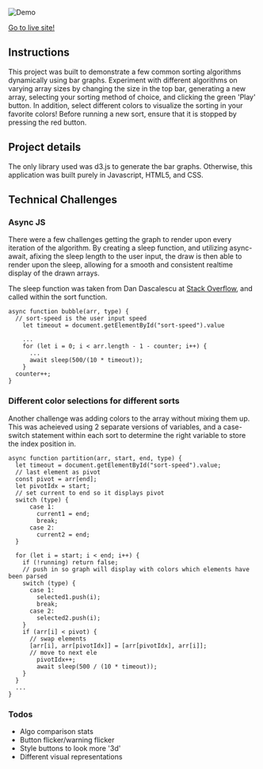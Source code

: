 ![Demo](https://github.com/Chubbibanana/sort-visualizer/blob/main/assets/demosort.gif)

[Go to live site!](https://chubbibanana.github.io/sort-visualizer/)

## Instructions

This project was built to demonstrate a few common sorting algorithms dynamically using bar graphs. Experiment with different algorithms on varying array sizes by changing the size in the top bar, generating a new array, selecting your sorting method of choice, and clicking the green 'Play' button. In addition, select different colors to visualize the sorting in your favorite colors! Before running a new sort, ensure that it is stopped by pressing the red button.

## Project details

The only library used was d3.js to generate the bar graphs. Otherwise, this application was built purely in Javascript, HTML5, and CSS.

## Technical Challenges

### Async JS
There were a few challenges getting the graph to render upon every iteration of the algorithm. By creating a sleep function, and utilizing async-await, afixing the sleep length to the user input, the draw is then able to render  upon the sleep, allowing for a smooth and consistent realtime display of the drawn arrays. 

The sleep function was taken from Dan Dascalescu at [Stack Overflow](https://stackoverflow.com/questions/951021/what-is-the-javascript-version-of-sleep), and called within the sort function.
``` 
async function bubble(arr, type) {
  // sort-speed is the user input speed
    let timeout = document.getElementById("sort-speed").value

    ...
    for (let i = 0; i < arr.length - 1 - counter; i++) {
      ...
      await sleep(500/(10 * timeout));
    }
  counter++;
}
```



### Different color selections for different sorts

Another challenge was adding colors to the array without mixing them up. This was acheieved using 2 separate versions of variables, and a case-switch statement within each sort to determine the right variable to store the index position in.

```
async function partition(arr, start, end, type) {
  let timeout = document.getElementById("sort-speed").value;
  // last element as pivot
  const pivot = arr[end];
  let pivotIdx = start;
  // set current to end so it displays pivot
  switch (type) {
      case 1:
        current1 = end;
        break;
      case 2:
        current2 = end;
  }
  
  for (let i = start; i < end; i++) {
    if (!running) return false;
    // push in so graph will display with colors which elements have been parsed
    switch (type) {
      case 1:
        selected1.push(i);
        break;
      case 2:
        selected2.push(i);
    }
    if (arr[i] < pivot) {
      // swap elements
      [arr[i], arr[pivotIdx]] = [arr[pivotIdx], arr[i]];
      // move to next ele
        pivotIdx++;
        await sleep(500 / (10 * timeout));
    }
  }
  ...
}
```

### Todos

* Algo comparison stats
* Button flicker/warning flicker
* Style buttons to look more '3d'
* Different visual representations
